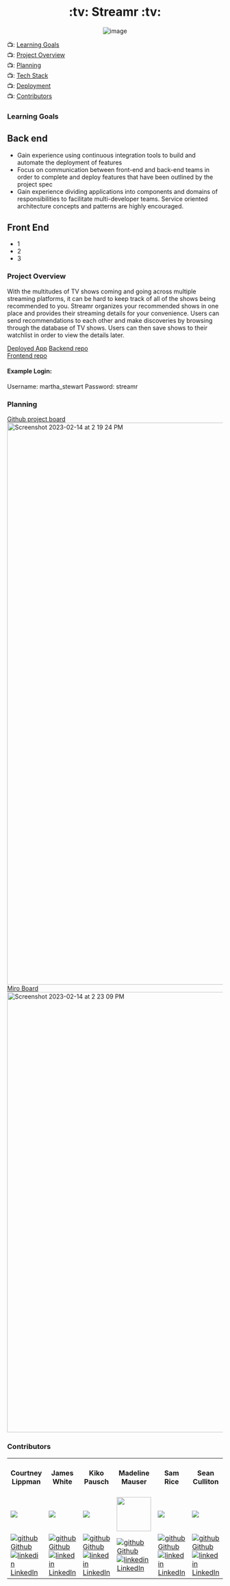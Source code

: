 <h1 align="center"> :tv: Streamr :tv: </h1>
<div align="center">

![image](https://user-images.githubusercontent.com/108167041/217045858-7c0e9a2e-0c7f-4911-8092-86b7aced15ec.png)

</div>

📺: [Learning Goals](#learning-goals)
<br>
📺: [Project Overview](#project-overview)
<br>
📺: [Planning](#planning)
<br>
📺: [Tech Stack](#tech-stack)
<br>
📺: [Deployment](#deployment)
<br>
📺: [Contributors](#contributors)
<br>

### Learning Goals
 Back end
  -
  - Gain experience using continuous integration tools to build and automate the deployment of features
  - Focus on communication between front-end and back-end teams in order to complete and deploy features that have been outlined by the project spec
  - Gain experience dividing applications into components and domains of responsibilities to facilitate multi-developer teams. Service oriented architecture concepts and patterns are highly encouraged.
  
 Front End
  -
  - 1
  - 2
  - 3

### Project Overview

 With the multitudes of TV shows coming and going across multiple streaming platforms, it can be hard to keep track of all of the shows being recommended to you. Streamr organizes your recommended shows in one place and provides their streaming details for your convenience. Users can send recommendations to each other and make discoveries by browsing through the database of TV shows. Users can then save shows to their watchlist in order to view the details later.
 
[Deployed App](https://main--frabjous-halva-33ef87.netlify.app/)
[Backend repo](https://github.com/streamr-turing/streamr-be)
<br>
[Frontend repo](https://github.com/streamr-turing/streamr-fe)

#### Example Login:
Username: martha_stewart
Password: streamr

### Planning
[Github project board](https://github.com/orgs/streamr-turing/projects/1)<br>
<img width="1312" alt="Screenshot 2023-02-14 at 2 19 24 PM" src="https://user-images.githubusercontent.com/108167041/218876598-cac0e396-11b1-464f-8c90-d37b4b18d184.png"><br>
[Miro Board](https://miro.com/app/board/uXjVPsVtahE=/)<br>
<img width="1028" alt="Screenshot 2023-02-14 at 2 23 09 PM" src="https://user-images.githubusercontent.com/108167041/218876813-7f9525e8-fff8-4bc4-80fd-148f932fd4ec.png">


### Contributors

<table>
  <tr>
    <th>Courtney Lippman</th>
    <th>James White</th>
    <th>Kiko Pausch</th>
    <th>Madeline Mauser</th>
    <th>Sam Rice</th>
    <th>Sean Culliton</th>
    <th>William    Wang</th>
    <th>Kathleen Brandt<br>(Project Manager)</th>
    <th>Hemesh Patel<br>(Project Mentor)</th>
  </tr>
  <tr>
    <td><img src="https://avatars.githubusercontent.com/u/104169837?s=120&v=4"></td>
    <td><img src="https://avatars.githubusercontent.com/u/108167041?s=120&v=4"></td>
    <td><img src="https://avatars.githubusercontent.com/u/19957834?s=120&v=4"></td>
    <td><img src="https://avatars.githubusercontent.com/u/106927896?width="325" height="80""></td>
    <td><img src="https://avatars.githubusercontent.com/u/108169988?s=180&v=4"></td>
    <td><img src="https://avatars.githubusercontent.com/u/108320490?s=120&v=4"></td>
    <td><img src="https://avatars.githubusercontent.com/u/110333328?width="325" height="80""></td>
    <td><img src="https://avatars.githubusercontent.com/u/96136707?s=120&v=4"></td>
    <td><img src="https://avatars.githubusercontent.com/u/95383296?s=120&v=4"></td>
  </tr>

  <tr>
    <td>
       <a href="https://github.com/Courtney-Lippman" rel="nofollow noreferrer">
        <img src="https://i.stack.imgur.com/tskMh.png" alt="github"> Github  
      </a><br>
        <a href="https://www.linkedin.com/in/courtneylippman/" rel="nofollow noreferrer">
          <img src="https://i.stack.imgur.com/gVE0j.png" alt="linkedin"> LinkedIn
      </a>
    </td>
    <td>
      <a href="https://github.com/James-E-White"  rel="nofollow noreferrer">
          <img src="https://i.stack.imgur.com/tskMh.png" alt="github"> Github
        </a><br>
      <a href="https://www.linkedin.com/in/james-ed-wh/" rel="nofollow noreferrer">
    <img src="https://i.stack.imgur.com/gVE0j.png" alt="linkedin"> LinkedIn
        </a>
    </td>
        <td>
       <a href="https://github.com/knpausch" rel="nofollow noreferrer">
        <img src="https://i.stack.imgur.com/tskMh.png" alt="github"> Github
      </a><br>
        <a href="https://www.linkedin.com/in/knpausch/" rel="nofollow noreferrer">
           <img src="https://i.stack.imgur.com/gVE0j.png" alt="linkedin"> LinkedIn
      </a>
    </td>
        <td>
       <a href="https://github.com/MadelineMauser" rel="nofollow noreferrer">
            <img src="https://i.stack.imgur.com/tskMh.png" alt="github"> Github
      </a><br>
        <a href="https://www.linkedin.com/in/madeline-mauser-644239245/" rel="nofollow noreferrer">
          <img src="https://i.stack.imgur.com/gVE0j.png" alt="linkedin"> LinkedIn
      </a>
    </td>
        <td>
       <a href="https://github.com/sam-rice" rel="nofollow noreferrer">
            <img src="https://i.stack.imgur.com/tskMh.png" alt="github"> Github
      </a><br>
        <a href="https://www.linkedin.com/in/-sam-rice/" rel="nofollow noreferrer">
          <img src="https://i.stack.imgur.com/gVE0j.png" alt="linkedin"> LinkedIn
      </a>
    </td>
        <td>
       <a href="https://github.com/smculliton" rel="nofollow noreferrer">
          <img src="https://i.stack.imgur.com/tskMh.png" alt="github"> Github
      </a><br>
        <a href="https://www.linkedin.com/in/seanculliton" rel="nofollow noreferrer">
          <img src="https://i.stack.imgur.com/gVE0j.png" alt="linkedin"> LinkedIn
      </a>
    </td>
        <td>
       <a href="https://github.com/willjw2" rel="nofollow noreferrer">
            <img src="https://i.stack.imgur.com/tskMh.png" alt="github"> Github
      </a><br>
        <a href="https://www.linkedin.com/in/william-wang-814442240/" rel="nofollow noreferrer">
          <img src="https://i.stack.imgur.com/gVE0j.png" alt="linkedin"> LinkedIn
      </a>
    </td>
        <td>
       <a href="https://github.com/KatBrandt" rel="nofollow noreferrer">
            <img src="https://i.stack.imgur.com/tskMh.png" alt="github"> Github
      </a><br>
        <a href="https://www.linkedin.com/in/katbrandt/" rel="nofollow noreferrer">
          <img src="https://i.stack.imgur.com/gVE0j.png" alt="linkedin"> LinkedIn
      </a>
    </td>
            <td>
       <a href="https://github.com/hemeshvpatelHE" rel="nofollow noreferrer">
            <img src="https://i.stack.imgur.com/tskMh.png" alt="github"> Github
      </a><br>
        <a href="https://www.linkedin.com/in/hemeshvpatel/" rel="nofollow noreferrer">
          <img src="https://i.stack.imgur.com/gVE0j.png" alt="linkedin"> LinkedIn
      </a>
    </td>
    </tr>
    
</table>
